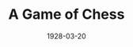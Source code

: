 ---
title: A Game of Chess
date: 1928-03-20
closing_date: 
layout: productions
featured_image: 
image_caption:
image_credit:
playbill:
category:
Theatre: Theatre Jacksonville
cast:
  Boris: Gordon McCauley
  Constantine: Isaac Peiser
  Footman: J.M. Erskine
  Alexis: John Osborne
crew:
  Props: 
    - Charlotte Bowden Perry
    - Margaret Fairlie
    - Mrs. C.J. Williams, Jr.
    - Ray Halle
  Set Design: Irene Von Osthoff
external_links:
---